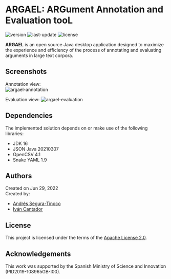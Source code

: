# ARGAEL: ARGument Annotation and Evaluation tooL
![version](https://img.shields.io/badge/version-0.9.14-blue)
![last-update](https://img.shields.io/badge/last_update-7/25/2022-orange)
![license](https://img.shields.io/badge/license-Apache_2.0-brightgreen)

**ARGAEL** is an open source Java desktop application designed to maximize the experience and efficiency of the process of annotating and evaluating arguments in large text corpora.

## Screenshots
Annotation view:  
![argael-annotation](https://raw.githubusercontent.com/argrecsys/argael/main/images/argael-annotation-view.png)

Evaluation view:
![argael-evaluation](https://raw.githubusercontent.com/argrecsys/argael/main/images/argael-evaluation-view.png)

## Dependencies
The implemented solution depends on or make use of the following libraries:
- JDK 16
- JSON Java 20210307
- OpenCSV 4.1
- Snake YAML 1.9

## Authors
Created on Jun 29, 2022  
Created by:
- <a href="https://github.com/ansegura7" target="_blank">Andrés Segura-Tinoco</a>
- <a href="http://arantxa.ii.uam.es/~cantador/" target="_blank">Iv&aacute;n Cantador</a>

## License
This project is licensed under the terms of the <a href="https://github.com/argrecsys/argael/blob/main/LICENSE">Apache License 2.0</a>.

## Acknowledgements
This work was supported by the Spanish Ministry of Science and Innovation (PID2019-108965GB-I00).
